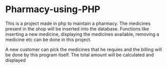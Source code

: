 # Pharmacy-using-PHP

This is a project made in php to maintain a pharmacy.
The medicines present in the shop will be inserted into the database.
Functions like inserting a new medicine, displaying the medicines available, removing a medicine etc can be done in this project.

A new customer can pick the medicines that he requies and the billing will be done by this program itself. The total amount will be calculated and displayed
